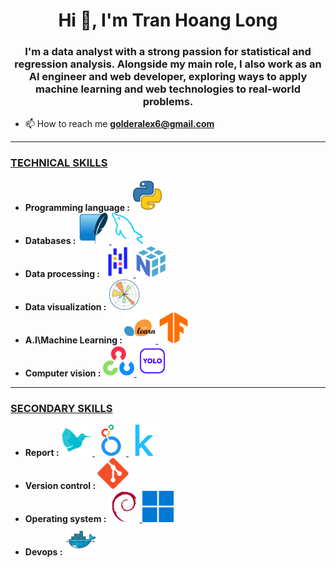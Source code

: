 <h1 align="center">Hi 👋, I'm Tran Hoang Long</h1>
<h3 align="center">I'm a data analyst with a strong passion for statistical and regression analysis. Alongside my main role, I also work as an AI engineer and web developer, exploring ways to apply machine learning and web technologies to real-world problems.</h3>

- 📫 How to reach me **golderalex6@gmail.com**

<hr>

<h3 align="left"><b><ins>TECHNICAL SKILLS</ins></b></h3>
<ul>
  <li><b> Programming language : </b> <a href="https://www.python.org" target="_blank" rel="noreferrer"> <img src="python.png" alt="python" width="50" height="50"/> </a> </li>
  <li><b> Databases : </b> <a href="https://www.sqlite.org/" target="_blank" rel="noreferrer"> <img src="sqlite.png" alt="SQLite" width="50" height="50"/> </a> <a href="https://www.mysql.com/" target="_blank" rel="noreferrer"> <img src="mysql.png" alt="MySQL" width="50" height="50"/> </a> </li>
  <li><b> Data processing : </b> <a href="https://pandas.pydata.org/" target="_blank" rel="noreferrer"> <img src="pandas.png" alt="Pandas" width="50" height="50"/> </a> <a href="https://numpy.org/" target="_blank" rel="noreferrer"> <img src="numpy.png" alt="Numpy" width="50" height="50"/> </a> </li>
  <li><b> Data visualization : </b> </b> <a href="https://matplotlib.org/" target="_blank" rel="noreferrer"> <img src="matplotlib.png" alt="Matplotlib" width="50" height="50"/> </a> </li>
  <li><b> A.I\Machine Learning : </b> <a href="https://scikit-learn.org/stable/" target="_blank" rel="noreferrer"> <img src="scikit-learn.png" alt="scikit-learn" width="50" height="50"/> </a> <a href="https://www.tensorflow.org/" target="_blank" rel="noreferrer"> <img src="tensorflow.png" alt="tensorflow" width="50" height="50"/> </a></li>
  <li><b> Computer vision : </b> <a href="https://opencv.org/" target="_blank" rel="noreferrer"> <img src="opencv.png" alt="OpenCV" width="50" height="50"/> </a> <a href="https://www.ultralytics.com/" target="_blank" rel="noreferrer"> <img src="yolo.png" alt="matplotlib" width="50" height="50"/> </a> </li>
</ul>

<hr>

<h3 align="left"><b><ins>SECONDARY SKILLS</ins> </b></h3>
<ul>
  <li><b> Report : </b> <a href="https://www.overleaf.com/project" target="_blank" rel="noreferrer"> <img src="latex.png" alt="Latex" width="50" height="50"/> </a> <a href="" target="_blank" rel="noreferrer"> <img src="looker_studio.png" alt="Looker studio" width="50" height="50"/> </a> <a href="" target="_blank" rel="noreferrer"> <img src="kaggle.png" alt="Kaggle" width="50" height="50"/> </a> </li>
  <li><b> Version control : </b> <a href="https://git-scm.com/" target="_blank" rel="noreferrer"> <img src="git.png" alt="Git" width="50" height="50"/> </a>  </li>
  <li><b> Operating system : </b> <a href="https://www.debian.org/index.vi.html" target="_blank" rel="noreferrer"> <img src="debian.png" alt="Debian" width="50" height="50"/> </a> <a href="https://www.microsoft.com/en-us/software-download/windows11" target="_blank" rel="noreferrer"> <img src="windows11.png" alt="Window 11" width="50" height="50"/> </a> </li>
  <li><b> Devops :  </b> <a href="https://www.docker.com/" target="_blank" rel="noreferrer"> <img src="docker.png" alt="Docker" width="50" height="50"/> </a> </li>
</ul>
